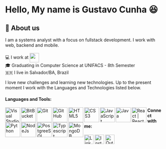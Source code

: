 # Hello, My name is Gustavo Cunha :laughing:

## :scroll: About us 
I am a systems analyst with a focus on fullstack development. I work with web, backend and mobile. <br/><br/>
:computer: I work at <img align="center" width="30px" src="https://media-exp1.licdn.com/dms/image/C560BAQHFLnOLOUEj2g/company-logo_200_200/0/1519912122362?e=1616630400&v=beta&t=3SgGqB6LSXUg2lIRbldMdnETRY_2uKtq0k2Gyw5zYxE"/> <br/>
:mortar_board: Graduating in Computer Science at UNIFACS - 8th Semester <br/>
🇧🇷  I live in Salvador/BA, Brazil <br>

I love new challenges and learning new technologies. 
Up to the present moment I work with the Languages and Technologies listed below.

#### Languages and Tools:

<img align="left" alt="Visual Studio Code" width="48px" src="https://img.icons8.com/fluent/48/000000/visual-studio-code-2019.png" />
<img align="left" alt="BitBucket" width="48px" src="https://img.icons8.com/color/48/000000/bitbucket.png"/>
<img align="left" alt="Git" width="48px" src="https://img.icons8.com/color/48/000000/git.png" />
<img align="left" alt="GitHub" width="48px" src="https://img.icons8.com/fluent/48/000000/github.png" />
<img align="left" alt="HTML5" width="48px" src="https://img.icons8.com/color/48/000000/html-5.png" />
<img align="left" alt="CSS3" width="48px" src="https://img.icons8.com/color/48/000000/css3.png" />
<img align="left" alt="JavaScript" width="48px" src="https://img.icons8.com/color/48/000000/javascript.png" />
<img align="left" alt="Java" width="48px" src="https://img.icons8.com/color/48/000000/java-coffee-cup-logo.png"/>
<img align="left" alt="React | React Native" width="48px" src="https://img.icons8.com/color/48/000000/react-native.png" />
<img align="left" alt="Python" width="48px" src="https://img.icons8.com/color/48/000000/python.png"/>
<img align="left" alt="NodeJs" width="48px" src="https://img.icons8.com/color/48/000000/nodejs.png"/>
<img align="left" alt="PostgreeSQL" width="48px" src="https://img.icons8.com/color/48/000000/postgreesql.png"/>
<img align="left" alt="Typescript" width="48px" src="https://img.icons8.com/color/48/000000/typescript.png"/>
<img align="left" alt="MongoDB" width="48px" src="https://img.icons8.com/color/48/000000/mongodb.png"/>

#### Connect with me:
[<img align="center" alt="LinkedIn" width="30px" margin="5px" src="https://img.icons8.com/fluent/30/000000/linkedin.png" />](https://www.linkedin.com/in/gustavo-cunha-contact/) 
[<img align="center" alt="Instagram" width="30px" margin="5px" src="https://img.icons8.com/fluent/30/000000/instagram-new.png" />](https://www.instagram.com/gustav.oliveira_/)
[<img align="center" alt="Outlook" width="30px" margin="5px" src="https://img.icons8.com/fluent/30/000000/microsoft-outlook-2019.png"/>](mailto:gustavo.oliveira-98@hotmail.com)
<br />
